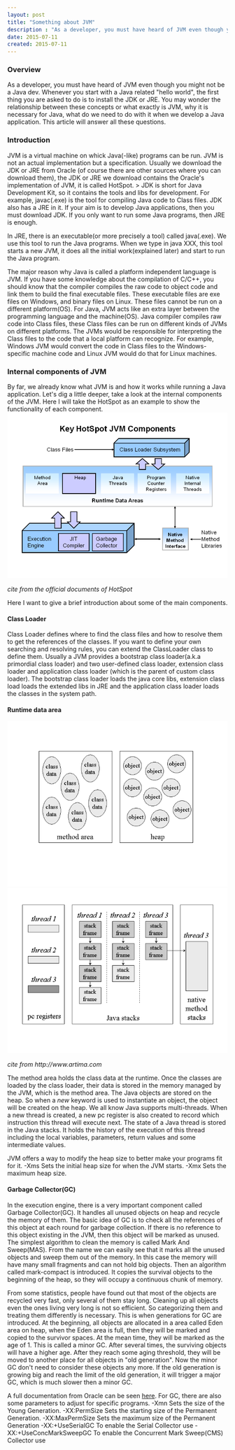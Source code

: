 ```yaml
---
layout: post
title: "Something about JVM"
description : "As a developer, you must have heard of JVM even though you might not be a Java dev. Whenever you start with a Java related "hello world", the first thing you are asked to do is to install the JDK or JRE. You may wonder the relationship between these concepts or what exactly is JVM, why it is necessary for Java, what do we need to do with it when we develop a Java application. This article will answer all these questions." 
date: 2015-07-11
created: 2015-07-11
---
```


<h3>Overview</h3>
As a developer, you must have heard of JVM even though you might not be a Java dev. Whenever you start with a Java related "hello world", the first thing you are asked to do is to install the JDK or JRE. You may wonder the relationship between these concepts or what exactly is JVM, why it is necessary for Java, what do we need to do with it when we develop a Java application. This article will answer all these questions.

<h3>Introduction</h3>
JVM is a virtual machine on whick Java(-like) programs can be run. JVM is not an actual implementation but a specification. Usually we download the JDK or JRE from Oracle (of course there are other sources where you can download them), the JDK or JRE we download contains the Oracle's implementation of JVM, it is called HotSpot.
> JDK is short for Java Development Kit, so it contains the tools and libs for development. For example, javac(.exe) is the tool for compiling Java code to Class files. JDK also has a JRE in it. If your aim is to develop Java applications, then you must download JDK. If you only want to run some Java programs, then JRE is enough. 

In JRE, there is an executable(or more precisely a tool) called java(.exe). We use this tool to run the Java programs. When we type in java XXX, this tool starts a new JVM, it does all the initial work(explained later) and start to run the Java program.

The major reason why Java is called a platform independent language is JVM. If you have some knowledge about the compilation of C/C++, you should know that the compiler compiles the raw code to object code and link them to build the final executable files. These executable files are exe files on Windows, and binary files on Linux. These files cannot be run on a different platform(OS). For Java, JVM acts like an extra layer between the programming language and the machine(OS). Java compiler compiles raw code into Class files, these Class files can be run on different kinds of JVMs on different platforms. The JVMs would be responsible for interpreting the Class files to the code that a local platform can recognize. For example, Windows JVM would convert the code in Class files to the Windows-specific machine code and Linux JVM would do that for Linux machines.

<h3>Internal components of JVM</h3>
By far, we already know what JVM is and how it works while running a Java application. Let's dig a little deeper, take a look at the internal components of the JVM. Here I will take the HotSpot as an example to show the functionality of each component.

<img src="/images/jvm.png" />
<p><em>cite from the official documents of HotSpot</em></p>

Here I want to give a brief introduction about some of the main components.

<h4>Class Loader</h4>
Class Loader defines where to find the class files and how to resolve them to get the references of the classes. If you want to define your own searching and resolving rules, you can extend the ClassLoader class to define them. Usually a JVM provides a bootstrap class loader(a.k.a primordial class loader) and two user-defined class loader, extension class loader and application class loader (which is the parent of custom class loader). The bootstrap class loader loads the java core libs, extension class load loads the extended libs in JRE and the application class loader loads the classes in the system path.



<h4>Runtime data area</h4>
<img src="/images/jvm-1.gif" />
<img src="/images/jvm-2.gif" />
<p><em>cite from http://www.artima.com</em></p>

The method area holds the class data at the runtime. Once the classes are loaded by the class loader, their data is stored in the memory managed by the JVM, which is the method area. 
The Java objects are stored on the heap. So when a <i>new</i> keyword is used to instantiate an object, the object will be created on the heap.
We all know Java supports multi-threads. When a new thread is created, a new pc register is also created to record which instruction this thread will execute next.
The state of a Java thread is stored in the Java stacks. It holds the history of the execution of this thread including the local variables, parameters, return values and some intermediate values.

JVM offers a way to modify the heap size to better make your programs fit for it.
-Xms	Sets the initial heap size for when the JVM starts.
-Xmx	Sets the maximum heap size.

<h4>Garbage Collector(GC)</h4>
In the execution engine, there is a very important component called Garbage Collector(GC). It handles all unused objects on heap and recycle the memory of them. The basic idea of GC is to check all the references of this object at each round for garbage collection. If there is no reference to this object existing in the JVM, then this object will be marked as unused. The simplest algorithm to clean the memory is called Mark And Sweep(MAS). From the name we can easily see that it marks all the unused objects and sweep them out of the memory. In this case the memory will have many small fragments and can not hold big objects. Then an algorithm called mark-compact is introduced. It copies the survival objects to the beginning of the heap, so they will occupy a continuous chunk of memory.
     
From some statistics, people have found out that most of the objects are recycled very fast, only several of them stay long. Cleaning up all objects even the ones living very long is not so efficient. So categorizing them and treating them differently is necessary. This is when generations for GC are introduced. At the beginning, all objects are allocated in a area called Eden area on heap, when the Eden area is full, then they will be marked and copied to the survivor spaces. At the mean time, they will be marked as the age of 1. This is called a minor GC. After several times, the surviving objects will have a higher age. After they reach some aging threshold, they will be moved to another place for all objects in "old generation". Now the minor GC don't need to consider these objects any more. If the old generation is growing big and reach the limit of the old generation, it will trigger a major GC, which is much slower then a minor GC.

A full documentation from Oracle can be seen <a href="http://www.oracle.com/webfolder/technetwork/tutorials/obe/java/gc01/index.html#t2">here</a>. 
For GC, there are also some parameters to adjust for specific programs.
-Xmn	                  Sets the size of the Young Generation.
-XX:PermSize	          Sets the starting size of the Permanent Generation.
-XX:MaxPermSize	          Sets the maximum size of the Permanent Generation
-XX:+UseSerialGC          To enable the Serial Collector use
-XX:+UseConcMarkSweepGC   To enable the Concurrent Mark Sweep(CMS) Collector use
